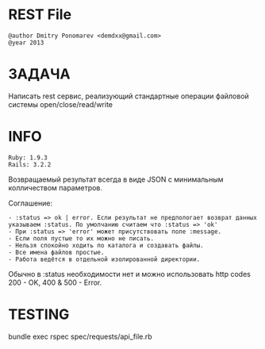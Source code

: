 REST File
=========

    @author Dmitry Ponomarev <demdxx@gmail.com>
    @year 2013

# ЗАДАЧА

Написать rest сервис, реализующий стандартные операции файловой системы open/close/read/write

# INFO

    Ruby: 1.9.3
    Rails: 3.2.2

Возвращаемый результат всегда в виде JSON с минимальным колличеством параметров.

Соглашение:

    - :status => ok | error. Если результат не предпологает возврат данных указываем :status. По умолчанию считаем что :status => 'ok'
    - При :status => 'error' может присутствовать поле :message.
    - Если поля пустые то их можно не писать.
    - Нельзя спокойно ходить по каталога и создавать файлы.
    - Все имена файлов простые.
    - Работа ведётся в отдельной изолированной директории.

Обычно в :status необходимости нет и можно использовать http codes 200 - OK, 400 & 500 - Error.

# TESTING

bundle exec rspec spec/requests/api_file.rb
